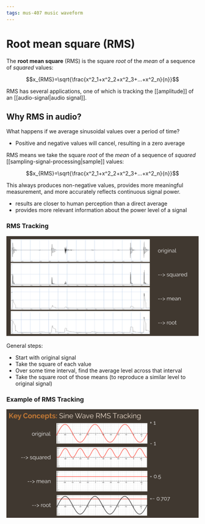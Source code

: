 ```yaml
---
tags: mus-407 music waveform
---
```


# Root mean square (RMS)

The **root mean square** (RMS) is the square _root_ of the _mean_ of a sequence of _squared_ values:

$$x_{RMS}=\sqrt{\frac{x^2_1+x^2_2+x^2_3+...+x^2_n}{n}}$$

RMS has several applications, one of which is tracking the [[amplitude]] of an [[audio-signal|audio signal]].

## Why RMS in audio?

What happens if we average sinusoidal values over a period of time?

- Positive and negative values will cancel, resulting in a zero average

RMS means we take the square _root_ of the _mean_ of a sequence of _squared_ [[sampling-signal-processing|sample]] values:

$$x_{RMS}=\sqrt{\frac{x^2_1+x^2_2+x^2_3+...+x^2_n}{n}}$$

This always produces non-negative values, provides more meaningful measurement, and more accurately reflects continuous signal power.

- results are closer to human perception than a direct average
- provides more relevant information about the power level of a signal

### RMS Tracking

![RMS Tracking](../assets/rms-tracking.png)

General steps:

- Start with original signal
- Take the square of each value
- Over some time interval, find the average level across that interval
- Take the square root of those means (to reproduce a similar level to original signal)

### Example of RMS Tracking

![Sine Wave RMS Tracking](../assets/sine-wave-rms-tracking.png)
